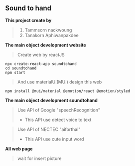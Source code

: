 ## Sound to hand
**This project create by**
> 1. Tammsorn nackwoung
> 2. Tanakorn Aphiwanpakdee

**The main object development website**
> Create web by reactJS
```
npx create-react-app soundtohand
cd soundtohand
npm start
```
> And use materialUI(MUI) design this web
```
npm install @mui/material @emotion/react @emotion/styled
```

**The main object development soundtohand**
> Use API of Google "speechRecognition"
> - This API use detect voice to text

> Use API of NECTEC "aiforthai"
> - This API use cute input word

**All web page**
> wait for insert picture
